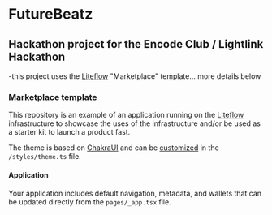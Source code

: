 # FutureBeatz

## Hackathon project for the Encode Club / Lightlink Hackathon 
-this project uses the [Liteflow](https://liteflow.com) "Marketplace" template... more details below



### Marketplace template
This repository is an example of an application running on the [Liteflow](https://liteflow.com) infrastructure to showcase the uses of the infrastructure and/or be used as a starter kit to launch a product fast.

The theme is based on [ChakraUI](https://chakra-ui.com/) and can be [customized](https://chakra-ui.com/docs/styled-system/customize-theme) in the `/styles/theme.ts` file.

#### Application

Your application includes default navigation, metadata, and wallets that can be updated directly from the `pages/_app.tsx` file.
